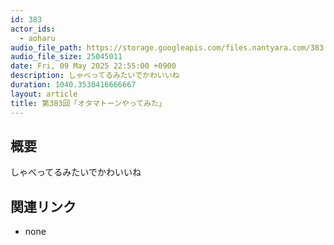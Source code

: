 ```yaml
---
id: 383
actor_ids:
  - aoharu
audio_file_path: https://storage.googleapis.com/files.nantyara.com/383.mp3
audio_file_size: 25045011
date: Fri, 09 May 2025 22:55:00 +0900
description: しゃべってるみたいでかわいいね
duration: 1040.3530416666667
layout: article
title: 第383回「オタマトーンやってみた」
---
```

## 概要

しゃべってるみたいでかわいいね

## 関連リンク

* none
